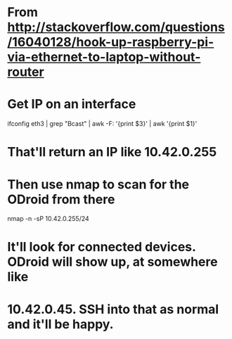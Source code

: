 # From http://stackoverflow.com/questions/16040128/hook-up-raspberry-pi-via-ethernet-to-laptop-without-router
# Get IP on an interface
ifconfig eth3 | grep "Bcast" | awk -F: '{print $3}' | awk '{print $1}'
# That'll return an IP like 10.42.0.255
# Then use nmap to scan for the ODroid from there
nmap -n -sP 10.42.0.255/24
# It'll look for connected devices. ODroid will show up, at somewhere like
# 10.42.0.45. SSH into that as normal and it'll be happy.

